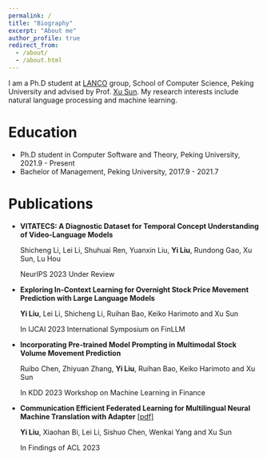 ```yaml
---
permalink: /
title: "Biography"
excerpt: "About me"
author_profile: true
redirect_from: 
  - /about/
  - /about.html
---
```


I am a Ph.D student at [LANCO](https://lancopku.github.io) group, School of Computer Science, Peking University and advised by Prof. [Xu Sun](https://xusun.org). My research interests include natural language processing and machine learning.

Education
======
* Ph.D student in Computer Software and Theory, Peking University, 2021.9 - Present
* Bachelor of Management, Peking University, 2017.9 - 2021.7

Publications
======
* **VITATECS: A Diagnostic Dataset for Temporal Concept Understanding of Video-Language Models**

  Shicheng Li, Lei Li, Shuhuai Ren, Yuanxin Liu, **Yi Liu**, Rundong Gao, Xu Sun, Lu Hou

  NeurIPS 2023 Under Review

* **Exploring In-Context Learning for Overnight Stock Price Movement Prediction with Large Language Models**

  **Yi Liu**, Lei Li, Shicheng Li, Ruihan Bao, Keiko Harimoto and Xu Sun

  In IJCAI 2023 International Symposium on FinLLM

* **Incorporating Pre-trained Model Prompting in Multimodal Stock Volume Movement Prediction**

  Ruibo Chen, Zhiyuan Zhang, **Yi Liu**, Ruihan Bao, Keiko Harimoto and Xu Sun

  In KDD 2023 Workshop on Machine Learning in Finance

* **Communication Efficient Federated Learning for Multilingual Neural Machine Translation with Adapter** [[pdf]](https://arxiv.org/pdf/2305.12449.pdf)

  **Yi Liu**, Xiaohan Bi, Lei Li, Sishuo Chen, Wenkai Yang and Xu Sun

  In Findings of ACL 2023